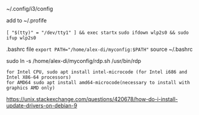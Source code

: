 ~/.config/i3/config

add to ~/.profife

`[ "$(tty)" = "/dev/tty1" ] && exec startx`
`sudo ifdown wlp2s0 && sudo ifup wlp2s0`

.bashrc file
`export PATH="/home/alex-di/myconfig:$PATH"`
source ~/.bashrc


sudo ln -s /home/alex-di/myconfig/rdp.sh /usr/bin/rdp

```
for Intel CPU, sudo apt install intel-microcode (for Intel i686 and Intel X86-64 processors)
for AMD64 sudo apt install amd64-microcode(necessary to install with graphics AMD only)
```
https://unix.stackexchange.com/questions/420678/how-do-i-install-update-drivers-on-debian-9

